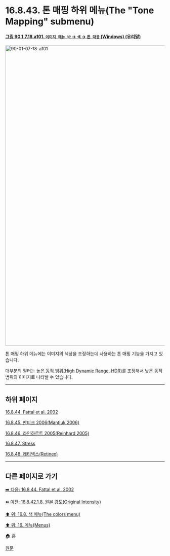 # 16.8.43. 톤 매핑 하위 메뉴(The "Tone Mapping" submenu)

<a id="90-01-07-18-a101"></a>

#### [그림 90.1.7.18.a101. `이미지 메뉴 바` → `색` → `톤 대응` (Windows) (우리말)](./90-01-07-18-00-tone_mapping.md#90-01-07-18-a101)
<img width="531" height="947" alt="90-01-07-18-a101" src="https://github.com/user-attachments/assets/f8b30d34-fefb-4df1-b485-0dc5757d3988" />

톤 매핑 하위 메뉴에는 이미지의 색상을 조정하는데 사용하는 톤 매핑 기능을 가지고 있습니다.

대부분의 필터는 [높은 동적 범위(High Dynamic Range, HDR)](./19-glossaryx-high_dynamic_range.md)를 조정해서 낮은 동적 범위의 이미지로 나타낼 수 있습니다.

***

## 하위 페이지

[16.8.44. Fattal et al. 2002](./16-08-44-00-fattal_et_al_2002.md)

[16.8.45. 만티크 2006(Mantiuk 2006)](./16-08-45-00-mantiuk_2006.md)

[16.8.46. 라인하르트 2005(Reinhard 2005)](./16-08-46-00-reinhard_2005.md)

[16.8.47. Stress](./16-08-47-00-stress.md)

[16.8.48. 레티넥스(Retinex)](./16-08-48-00-retinex.md)

***

## 다른 페이지로 가기

[➡️ 다음: 16.8.44. Fattal et al. 2002](./16-08-44-00-fattal_et_al_2002.md)

[⬅️ 이전: 16.8.42.1.8. 원본 강도(Original Intensity)](./16-08-42-01-08-original_intensity.md)

[⬆️ 위: 16.8. 색 메뉴(The colors menu)](./16-08-00-the-colors-menu.md)

[⬆️ 위: 16. 메뉴(Menus)](./16-00-menus.md)

[🏠 홈](./00-home.md)

[원문](https://docs.gimp.org/2.10/ko/gimp-colors-tone-mapping-menu.html)